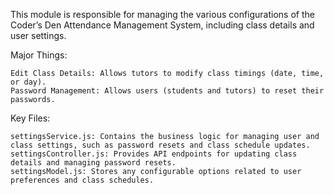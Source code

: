 This module is responsible for managing the various configurations of the Coder’s Den Attendance Management System, including class details and user settings.

Major Things:

    Edit Class Details: Allows tutors to modify class timings (date, time, or day).
    Password Management: Allows users (students and tutors) to reset their passwords.

Key Files:

    settingsService.js: Contains the business logic for managing user and class settings, such as password resets and class schedule updates.
    settingsController.js: Provides API endpoints for updating class details and managing password resets.
    settingsModel.js: Stores any configurable options related to user preferences and class schedules.

